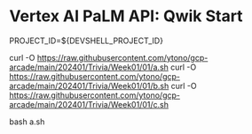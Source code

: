 # Vertex AI PaLM API: Qwik Start

PROJECT_ID=${DEVSHELL_PROJECT_ID}

curl -O https://raw.githubusercontent.com/ytono/gcp-arcade/main/202401/Trivia/Week01/01/a.sh
curl -O https://raw.githubusercontent.com/ytono/gcp-arcade/main/202401/Trivia/Week01/01/b.sh
curl -O https://raw.githubusercontent.com/ytono/gcp-arcade/main/202401/Trivia/Week01/01/c.sh

bash a.sh
